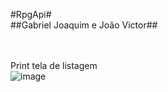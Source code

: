 #RpgApi#<br>
##Gabriel Joaquim e João Victor##<br>

<br><br>
Print tela de listagem
<br>
![image](https://github.com/user-attachments/assets/d7ae219b-91da-43b3-bbf0-71105c5d2078)
